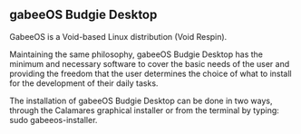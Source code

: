 <h2>gabeeOS Budgie Desktop</h2>

GabeeOS is a Void-based Linux distribution (Void Respin).


Maintaining the same philosophy, gabeeOS Budgie Desktop has the minimum and necessary software to cover the basic needs of the user and providing the freedom that the user determines the choice of what to install for the development of their daily tasks.

The installation of gabeeOS Budgie Desktop can be done in two ways, through the Calamares graphical installer or from the terminal by typing: sudo gabeeos-installer.
